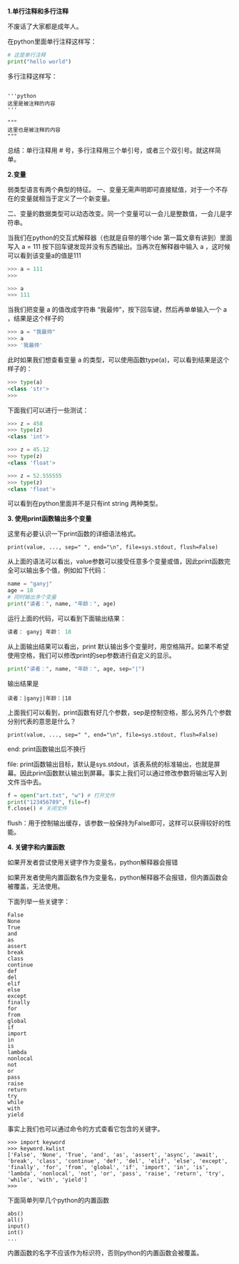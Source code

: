 **1.单行注释和多行注释**

不废话了大家都是成年人。

在python里面单行注释这样写：
```python
# 这是单行注释
print("hello world")
```
多行注释这样写：
```

'''python 
这里是被注释的内容
''' 

""" 
这里也是被注释的内容
"""

```

总结：单行注释用 # 号，多行注释用三个单引号，或者三个双引号。就这样简单。


**2.变量**

弱类型语言有两个典型的特征。
一、变量无需声明即可直接赋值，对于一个不存在的变量就相当于定义了一个新变量。

二、变量的数据类型可以动态改变。同一个变量可以一会儿是整数值，一会儿是字符串。

当我们在python的交互式解释器（也就是自带的哪个ide 第一篇文章有讲到）里面写入 a = 111 按下回车键发现并没有东西输出。当再次在解释器中输入 a ，这时候可以看到该变量a的值是111

```python
>>> a = 111
>>>
```
```python
>>> a
>>> 111
```

当我们把变量 a 的值改成字符串 “我最帅”，按下回车键，然后再单单输入一个 a ，结果是这个样子的

```python
>>> a = "我最帅"
>>> a
>>> '我最帅'
```

此时如果我们想查看变量 a 的类型，可以使用函数type(a)，可以看到结果是这个样子的：

```python
>>> type(a)
<class 'str'>
>>>
```

下面我们可以进行一些测试：

```python
>>> z = 458
>>> type(z)
<class 'int'>

>>> z = 45.12
>>> type(z)
<class 'float'>

>>> z = 52.555555
>>> type(z)
<class 'float'>
```

可以看到在python里面并不是只有int string 两种类型。

**3. 使用print函数输出多个变量**

这里有必要认识一下print函数的详细语法格式。

```
print(value, ..., sep=" ", end="\n", file=sys.stdout, flush=False)
```

从上面的语法可以看出，value参数可以接受任意多个变量或值，因此print函数完全可以输出多个值，例如如下代码：

```python
name = "ganyj"
age = 18
# 同时输出多个变量
print("读者：", name, "年龄：", age)
```

运行上面的代码，可以看到下面输出结果：

```python
读者： ganyj 年龄： 18
```

从上面输出结果可以看出，print 默认输出多个变量时，用空格隔开。如果不希望使用空格，我们可以修改print的sep参数进行自定义的显示。

```python
print("读者：", name, "年龄：", age, sep="|")
```
输出结果是
```
读者：|ganyj|年龄：|18
```

上面我们可以看到，print函数有好几个参数，sep是控制空格，那么另外几个参数分别代表的意思是什么？

```
print(value, ..., sep=" ", end="\n", file=sys.stdout, flush=False)
```

end: print函数输出后不换行

file: print函数输出目标，默认是sys.stdout，该表系统的标准输出，也就是屏幕。因此print函数默认输出到屏幕。事实上我们可以通过修改参数将输出写入到文件当中去。
```python 
f = open("art.txt", "w") # 打开文件
print("123456789", file=f)
f.close() # 关闭文件
```

flush：用于控制输出缓存，该参数一般保持为False即可，这样可以获得较好的性能。

**4. 关键字和内置函数**

如果开发者尝试使用关键字作为变量名，python解释器会报错

如果开发者使用内置函数名作为变量名，python解释器不会报错，但内置函数会被覆盖，无法使用。

下面列举一些关键字：
```
False 
None
True 
and 
as
assert
break
class
continue
def
del
elif
else 
except
finally
for
from
global
if
import
in
is
lambda
nonlocal
not
or
pass
raise
return
try
while
with
yield
```

事实上我们也可以通过命令的方式查看它包含的关键字。

```
>>> import keyword
>>> keyword.kwlist
['False', 'None', 'True', 'and', 'as', 'assert', 'async', 'await', 'break', 'class', 'continue', 'def', 'del', 'elif', 'else', 'except', 'finally', 'for', 'from', 'global', 'if', 'import', 'in', 'is', 'lambda', 'nonlocal', 'not', 'or', 'pass', 'raise', 'return', 'try', 'while', 'with', 'yield']
>>> 
```
下面简单列举几个python的内置函数

```
abs()
all()
input()
int()
...
```
内置函数的名字不应该作为标识符，否则python的内置函数会被覆盖。 


